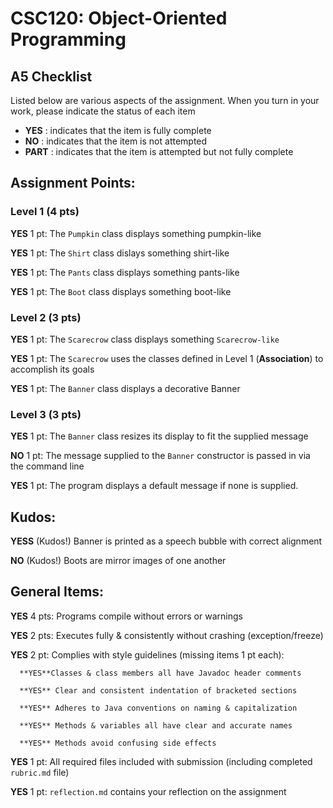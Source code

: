 # CSC120: Object-Oriented Programming
## A5 Checklist

Listed below are various aspects of the assignment.  When you turn in your work, please indicate the status of each item

- **YES** : indicates that the item is fully complete
- **NO** : indicates that the item is not attempted
- **PART** : indicates that the item is attempted but not fully complete


## Assignment Points:

### Level 1 (4 pts)

**YES** 1 pt: The `Pumpkin` class displays something pumpkin-like

**YES** 1 pt: The `Shirt` class dislays something shirt-like

**YES** 1 pt: The `Pants` class displays something pants-like

**YES** 1 pt: The `Boot` class displays something boot-like

### Level 2 (3 pts)

**YES** 1 pt: The `Scarecrow` class displays something `Scarecrow-like`

**YES** 1 pt: The `Scarecrow` uses the classes defined in Level 1 (**Association**) to accomplish its goals

**YES** 1 pt: The `Banner` class displays a decorative Banner

### Level 3 (3 pts)

**YES** 1 pt: The `Banner` class resizes its display to fit the supplied message

**NO** 1 pt: The message supplied to the `Banner` constructor is passed in via the command line

**YES** 1 pt: The program displays a default message if none is supplied.

## Kudos:

**YESS** (Kudos!) Banner is printed as a speech bubble with correct alignment

**NO** (Kudos!) Boots are mirror images of one another



## General Items:

**YES** 4 pts: Programs compile without errors or warnings

**YES** 2 pts: Executes fully & consistently without crashing (exception/freeze)

**YES** 2 pt: Complies with style guidelines (missing items 1 pt each):

      **YES**Classes & class members all have Javadoc header comments

      **YES** Clear and consistent indentation of bracketed sections

      **YES** Adheres to Java conventions on naming & capitalization

      **YES** Methods & variables all have clear and accurate names

      **YES** Methods avoid confusing side effects

**YES** 1 pt: All required files included with submission (including completed `rubric.md` file)

**YES** 1 pt: `reflection.md` contains your reflection on the assignment
